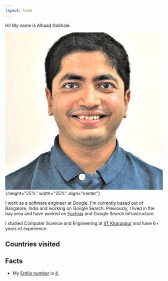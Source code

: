```yaml
---
layout: home
---
```


Hi! My name is Alhaad Gokhale.

![photo](/assets/photo.jpg){:height="25%" width="25%" align="center"}

I work as a software engineer at Google. I'm currently based out of Bangalore,
India and working on Google Search.
Previously, I lived in the bay area and have worked on
[Fuchsia](https://en.wikipedia.org/wiki/Google_Fuchsia) and Google Search
Infrastructure.

I studied Computer Science and Engineering at
[IIT Kharagpur](https://en.wikipedia.org/wiki/Indian_Institute_of_Technology_Kharagpur) and have 6+ years of experience.

## Countries visited

<div id="regions_div" style="width: 100%;"></div>

## Facts

* My [Erdős number](https://en.wikipedia.org/wiki/Erd%C5%91s_number) is [4](https://www.csauthors.net/distance/alhaad-gokhale/paul-erdos).
